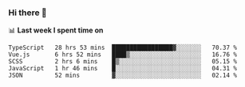 ### Hi there 👋

<!--
**DBvc/DBvc** is a ✨ _special_ ✨ repository because its `README.md` (this file) appears on your GitHub profile.

Here are some ideas to get you started:

- 🔭 I’m currently working on ...
- 🌱 I’m currently learning ...
- 👯 I’m looking to collaborate on ...
- 🤔 I’m looking for help with ...
- 💬 Ask me about ...
- 📫 How to reach me: ...
- 😄 Pronouns: ...
- ⚡ Fun fact: ...
-->

📊 **Last week I spent time on**
<!--START_SECTION:waka-->
```text
TypeScript   28 hrs 53 mins  █████████████████▓░░░░░░░   70.37 % 
Vue.js       6 hrs 52 mins   ████▒░░░░░░░░░░░░░░░░░░░░   16.76 % 
SCSS         2 hrs 6 mins    █▒░░░░░░░░░░░░░░░░░░░░░░░   05.15 % 
JavaScript   1 hr 46 mins    █░░░░░░░░░░░░░░░░░░░░░░░░   04.31 % 
JSON         52 mins         ▓░░░░░░░░░░░░░░░░░░░░░░░░   02.14 % 
```
<!--END_SECTION:waka-->
